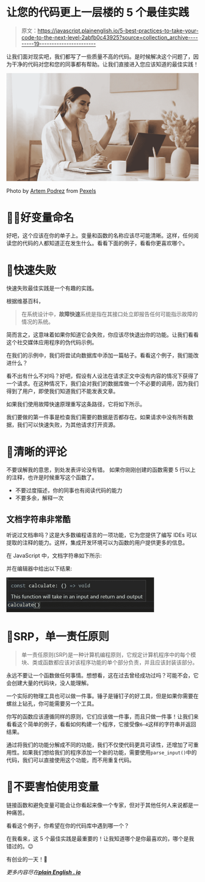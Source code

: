 # 让您的代码更上一层楼的 5 个最佳实践

> 原文：<https://javascript.plainenglish.io/5-best-practices-to-take-your-code-to-the-next-level-2abfb0c43925?source=collection_archive---------19----------------------->

让我们面对现实吧，我们都写了一些质量不高的代码。是时候解决这个问题了，因为干净的代码对您和您的同事都有帮助。让我们直接进入您应该知道的最佳实践！

![](img/877614ba2c5ff93feda69ebfa20f21ea.png)

Photo by [Artem Podrez](https://www.pexels.com/@artempodrez?utm_content=attributionCopyText&utm_medium=referral&utm_source=pexels) from [Pexels](https://www.pexels.com/photo/cheerful-woman-having-video-call-via-laptop-4492135/?utm_content=attributionCopyText&utm_medium=referral&utm_source=pexels)

# 🤷‍♂️好变量命名

好吧，这个应该在你的单子上。变量和函数的名称应该尽可能清晰。这样，任何阅读您的代码的人都知道正在发生什么。看看下面的例子，看看你更喜欢哪个。

# 🚀快速失败

快速失败最佳实践是一个有趣的实践。

根据维基百科，

> 在系统设计中，**故障快速**系统是指在其接口处立即报告任何可能指示故障的情况的系统。

简而言之，这意味着如果你知道它会失败，你应该尽快退出你的功能。让我们看看这个社交媒体应用程序的伪代码示例。

在我们的示例中，我们将尝试向数据库中添加一篇帖子。看看这个例子，我们能改进什么？

看不出有什么不对吗？好吧，假设有人设法在请求正文中没有内容的情况下获得了一个请求。在这种情况下，我们会对我们的数据库做一个不必要的调用，因为我们得到了用户，即使我们知道我们不能发表文章。

如果我们使用故障快速原理重写这条路径，它将如下所示。

我们要做的第一件事是检查我们需要的数据是否都存在。如果请求中没有所有数据，我们可以快速失败，为其他请求打开资源。

# 💬清晰的评论

不要误解我的意思，到处发表评论没有错。
如果你刚刚创建的函数需要 5 行以上的注释，也许是时候重写这个函数了。

*   不要过度描述，你的同事也有阅读代码的能力
*   不要多余，解释一次

## 文档字符串非常酷

听说过文档串吗？这是大多数编程语言的一项功能，它为您提供了编写 IDEs 可以提取的注释的能力。这样，集成开发环境可以为函数的用户提供更多的信息。

在 JavaScript 中，文档字符串如下所示:

并在编辑器中给出以下结果:

![](img/1042ce37cdb7c32ac8e8857995e97233.png)

# 🔧SRP，单一责任原则

> 单一责任原则(SRP)是一种计算机编程原则，它规定计算机程序中的每个模块、类或函数都应该对该程序功能的单个部分负责，并且应该封装该部分。

永远不要让一个函数做任何事情。想想看，这在过去曾经成功过吗？可能不会，它会创建大量的代码块，没人能理解。

一个实际的物理工具也可以做一件事。锤子是锤钉子的好工具，但是如果你需要在螺丝上钻孔，你可能需要另一个工具。

你写的函数应该遵循同样的原则，它们应该做一件事，而且只做一件事！让我们来看看这个简单的例子，看看如何构建一个程序，它接受像`6–4`这样的字符串并返回结果。

通过将我们的功能分解成不同的功能，我们不仅使代码更具可读性，还增加了可重用性。如果我们想给我们的程序添加一个新的功能，需要使用`parse_input()`中的代码，我们可以直接使用这个功能，而不用重复代码。

# 🧐不要害怕使用变量

链接函数和避免变量可能会让你看起来像一个专家，但对于其他任何人来说都是一种痛苦。

看看这个例子，你希望在你的代码库中遇到哪一个？

在我看来，这 5 个最佳实践是最重要的！让我知道哪个是你最喜欢的，哪个是我错过的。😉

有创业的一天！💜

*更多内容尽在*[***plain English . io***](http://plainenglish.io/)